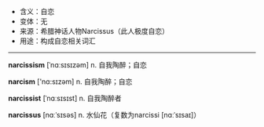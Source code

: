 - <span class="definition">含义：自恋</span>
- <span class="definition">变体：无</span>
- <span class="definition">来源：希腊神话人物Narcissus（此人极度自恋）</span>
- <span class="definition">用途：构成自恋相关词汇</span>

---

<span class="vocabulary">**narcissism**</span> [ˈnɑːsɪsɪzəm] n. 自我陶醉；自恋

<span class="vocabulary">**narcism**</span> ['nɑ:sɪzəm] n. 自我陶醉；自恋

<span class="vocabulary">**narcissist**</span> [ˈnɑːsɪsɪst] n. 自我陶醉者

<span class="vocabulary">**narcissus**</span> [nɑːˈsɪsəs] n. 水仙花（复数为narcissi [nɑːˈsɪsaɪ]）

